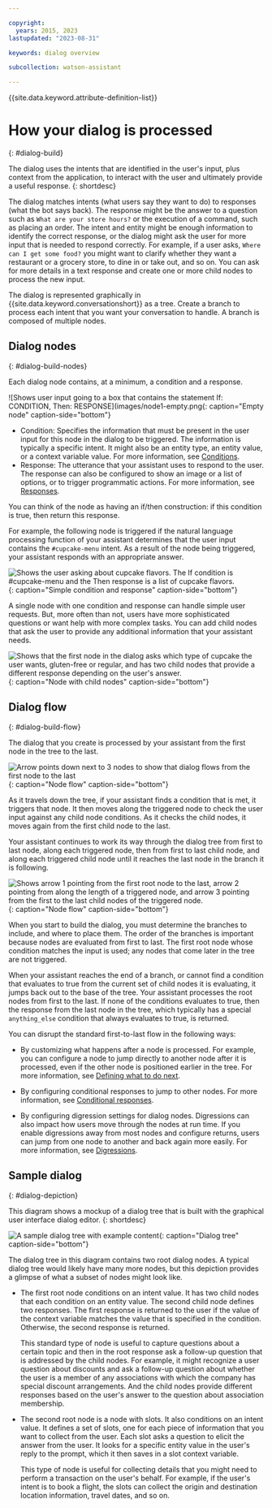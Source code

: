 ```yaml
---

copyright:
  years: 2015, 2023
lastupdated: "2023-08-31"

keywords: dialog overview

subcollection: watson-assistant

---
```


{{site.data.keyword.attribute-definition-list}}

# How your dialog is processed
{: #dialog-build}

The dialog uses the intents that are identified in the user's input, plus context from the application, to interact with the user and ultimately provide a useful response.
{: shortdesc}

The dialog matches intents (what users say they want to do) to responses (what the bot says back). The response might be the answer to a question such as `What are your store hours?` or the execution of a command, such as placing an order. The intent and entity might be enough information to identify the correct response, or the dialog might ask the user for more input that is needed to respond correctly. For example, if a user asks, `Where can I get some food?` you might want to clarify whether they want a restaurant or a grocery store, to dine in or take out, and so on. You can ask for more details in a text response and create one or more child nodes to process the new input.

The dialog is represented graphically in {{site.data.keyword.conversationshort}} as a tree. Create a branch to process each intent that you want your conversation to handle. A branch is composed of multiple nodes.

## Dialog nodes
{: #dialog-build-nodes}

Each dialog node contains, at a minimum, a condition and a response.

![Shows user input going to a box that contains the statement If: CONDITION, Then: RESPONSE](images/node1-empty.png{: caption="Empty node" caption-side="bottom"}

- Condition: Specifies the information that must be present in the user input for this node in the dialog to be triggered. The information is typically a specific intent. It might also be an entity type, an entity value, or a context variable value. For more information, see [Conditions](/docs/watson-assistant?topic=watson-assistant-dialog-overview#dialog-overview-conditions).
- Response: The utterance that your assistant uses to respond to the user. The response can also be configured to show an image or a list of options, or to trigger programmatic actions. For more information, see [Responses](/docs/watson-assistant?topic=watson-assistant-dialog-overview#dialog-overview-responses).

You can think of the node as having an if/then construction: if this condition is true, then return this response.

For example, the following node is triggered if the natural language processing function of your assistant determines that the user input contains the `#cupcake-menu` intent. As a result of the node being triggered, your assistant responds with an appropriate answer.

![Shows the user asking about cupcake flavors. The If condition is #cupcake-menu and the Then response is a list of cupcake flavors.](images/node1-simple.png){: caption="Simple condition and response" caption-side="bottom"}

A single node with one condition and response can handle simple user requests. But, more often than not, users have more sophisticated questions or want help with more complex tasks. You can add child nodes that ask the user to provide any additional information that your assistant needs.

![Shows that the first node in the dialog asks which type of cupcake the user wants, gluten-free or regular, and has two child nodes that provide a different response depending on the user's answer.](images/node1-children.png){: caption="Node with child nodes" caption-side="bottom"}

## Dialog flow
{: #dialog-build-flow}

The dialog that you create is processed by your assistant from the first node in the tree to the last.

![Arrow points down next to 3 nodes to show that dialog flows from the first node to the last](images/node-flow-down.png){: caption="Node flow" caption-side="bottom"}

As it travels down the tree, if your assistant finds a condition that is met, it triggers that node. It then moves along the triggered node to check the user input against any child node conditions. As it checks the child nodes, it moves again from the first child node to the last.

Your assistant continues to work its way through the dialog tree from first to last node, along each triggered node, then from first to last child node, and along each triggered child node until it reaches the last node in the branch it is following.

![Shows arrow 1 pointing from the first root node to the last, arrow 2 pointing from along the length of a triggered node, and arrow 3 pointing from the first to the last child nodes of the triggered node.](images/node-flow.png){: caption="Node flow" caption-side="bottom"}

When you start to build the dialog, you must determine the branches to include, and where to place them. The order of the branches is important because nodes are evaluated from first to last. The first root node whose condition matches the input is used; any nodes that come later in the tree are not triggered.

When your assistant reaches the end of a branch, or cannot find a condition that evaluates to true from the current set of child nodes it is evaluating, it jumps back out to the base of the tree. Your assistant processes the root nodes from first to the last. If none of the conditions evaluates to true, then the response from the last node in the tree, which typically has a special `anything_else` condition that always evaluates to true, is returned.

You can disrupt the standard first-to-last flow in the following ways:

- By customizing what happens after a node is processed. For example, you can configure a node to jump directly to another node after it is processed, even if the other node is positioned earlier in the tree. For more information, see [Defining what to do next](/docs/watson-assistant?topic=watson-assistant-dialog-overview#dialog-overview-jump-to).

- By configuring conditional responses to jump to other nodes. For more information, see [Conditional responses](/docs/watson-assistant?topic=watson-assistant-dialog-overview#dialog-overview-multiple).

- By configuring digression settings for dialog nodes. Digressions can also impact how users move through the nodes at run time. If you enable digressions away from most nodes and configure returns, users can jump from one node to another and back again more easily. For more information, see [Digressions](/docs/watson-assistant?topic=watson-assistant-dialog-runtime#dialog-runtime-digressions).

## Sample dialog
{: #dialog-depiction}

This diagram shows a mockup of a dialog tree that is built with the graphical user interface dialog editor.
{: shortdesc}

![A sample dialog tree with example content](images/dialog-depiction-full.png){: caption="Dialog tree" caption-side="bottom"}

The dialog tree in this diagram contains two root dialog nodes. A typical dialog tree would likely have many more nodes, but this depiction provides a glimpse of what a subset of nodes might look like.

- The first root node conditions on an intent value. It has two child nodes that each condition on an entity value. The second child node defines two responses. The first response is returned to the user if the value of the context variable matches the value that is specified in the condition. Otherwise, the second response is returned.

   This standard type of node is useful to capture questions about a certain topic and then in the root response ask a follow-up question that is addressed by the child nodes. For example, it might recognize a user question about discounts and ask a follow-up question about whether the user is a member of any associations with which the company has special discount arrangements. And the child nodes provide different responses based on the user's answer to the question about association membership.

- The second root node is a node with slots. It also conditions on an intent value. It defines a set of slots, one for each piece of information that you want to collect from the user. Each slot asks a question to elicit the answer from the user. It looks for a specific entity value in the user's reply to the prompt, which it then saves in a slot context variable.

   This type of node is useful for collecting details that you might need to perform a transaction on the user's behalf. For example, if the user's intent is to book a flight, the slots can collect the origin and destination location information, travel dates, and so on.
